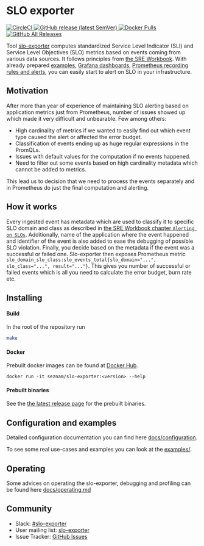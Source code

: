 # SLO exporter
[![CircleCI](https://img.shields.io/circleci/build/github/seznam/slo-exporter/master) ](https://app.circleci.com/pipelines/github/seznam/slo-exporter?branch=master)
[![GitHub release (latest SemVer)](https://img.shields.io/github/v/release/seznam/slo-exporter) ](https://github.com/seznam/slo-exporter/releases/latest)
[![Docker Pulls](https://img.shields.io/docker/pulls/seznam/slo-exporter) ](https://hub.docker.com/repository/docker/seznam/slo-exporter/general)
[![GitHub All Releases](https://img.shields.io/github/downloads/seznam/slo-exporter/total?label=release%20binary%20downloads) ](https://github.com/seznam/slo-exporter/releases/latest)

Tool [slo-exporter](https://github.com/seznam/slo-exporter/blob/master/README.md) computes standardized Service Level Indicator (SLI) and Service Level Objectives (SLO) metrics
based on events coming from various data sources. It follows principles from
[the SRE Workbook](https://landing.google.com/sre/workbook).
With already prepared [examples](examples), [Grafana dashboards](grafana_dashboards/README.md), [Prometheus recording rules and alerts](prometheus/), you can easily
start to alert on SLO in your infrastructure.

## Motivation
After more than year of experience of maintaining SLO alerting based on application metrics
just from Prometheus, number of issues showed up which made it very difficult and unbearable.
Few among others:
 - High cardinality of metrics if we wanted to easily find out which event type caused the alert or affected the error budget.
 - Classification of events ending up as huge regular expressions in the PromQLs.
 - Issues with default values for the computation if no events happened.
 - Need to filter out some events based on high cardinality metadata which cannot be added to metrics.

 This lead us to decision that we need to process the events separately and in
 Prometheus do just the final computation and alerting.

## How it works
Every ingested event has metadata which are used to classify it to specific SLO domain and class
as described in [the SRE Workbook chapter `Alerting on SLOs`](https://landing.google.com/sre/workbook/chapters/alerting-on-slos/).
Additionally, name of the application where the event happened and identifier of the event is also added to ease the debugging of possible SLO violation.
Finally, you decide based on the metadata if the event was a successful or failed one.
Slo-exporter then exposes Prometheus metric `slo_domain_slo_class:slo_events_total{slo_domain="...", slo_class="...", result="..."}`.
This gives you number of successful or failed events which is all you need to calculate the error budget, burn rate etc.

## Installing
#### Build
In the root of the repository run
```bash
make
```

#### Docker
Prebuilt docker images can be found at [Docker Hub](https://hub.docker.com/repository/docker/seznam/slo-exporter).
```
docker run -it seznam/slo-exporter:<version> --help
```


#### Prebuilt binaries
See the [the latest release page](https://github.com/seznam/slo-exporter/releases) for the prebuilt binaries.


## Configuration and examples
Detailed configuration documentation you can find here [docs/configuration](docs/configuration.md).

To see some real use-cases and examples you can look at the [examples/](examples).

## Operating
Some advices on operating the slo-exporter, debugging and profiling can be found here [docs/operating.md](docs/operating.md)

## Community
* Slack: [#slo-exporter](https://join.slack.com/t/slo-exporter/shared_invite/zt-mnqxqv1s-1zaJtDiYbuVoOCCAMQi4Kg)
* User mailing list: [slo-exporter](https://groups.google.com/g/slo-exporter)
* Issue Tracker: [GitHub Issues](https://github.com/seznam/slo-exporter/issues)
